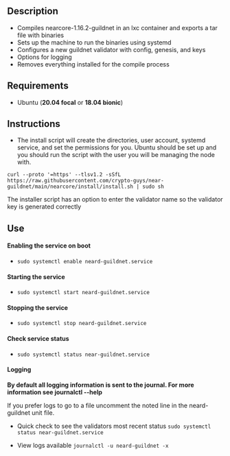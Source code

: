 ## Description

- Compiles nearcore-1.16.2-guildnet in an lxc container and exports a tar file with binaries
- Sets up the machine to run the binaries using systemd 
- Configures a new guildnet validator with config, genesis, and keys
- Options for logging
- Removes everything installed for the compile process

## Requirements

- Ubuntu (**20.04 focal** or **18.04 bionic**)
    
## Instructions

- The install script will create the directories, user account, systemd service, and set the permissions for you. Ubuntu should be set up and you should run the script with the user you will be managing the node with.

```
curl --proto '=https' --tlsv1.2 -sSfL https://raw.githubusercontent.com/crypto-guys/near-guildnet/main/nearcore/install/install.sh | sudo sh
```

The installer script has an option to enter the validator name so the validator key is generated correctly

## Use


#### Enabling the service on boot
- ```sudo systemctl enable neard-guildnet.service```

#### Starting the service 
- ```sudo systemctl start neard-guildnet.service```

#### Stopping the service 
- ```sudo systemctl stop neard-guildnet.service```

#### Check service status 
- ```sudo systemctl status near-guildnet.service```

#### Logging

**By default all logging information is sent to the journal. For more information see journalctl --help**

If you prefer logs to go to a file uncomment the noted line in the neard-guildnet unit file.

- Quick check to see the validators most recent status
    ```sudo systemctl status near-guildnet.service```

- View logs available
    ```journalctl -u neard-guildnet -x```
    ```journalctl --help"

